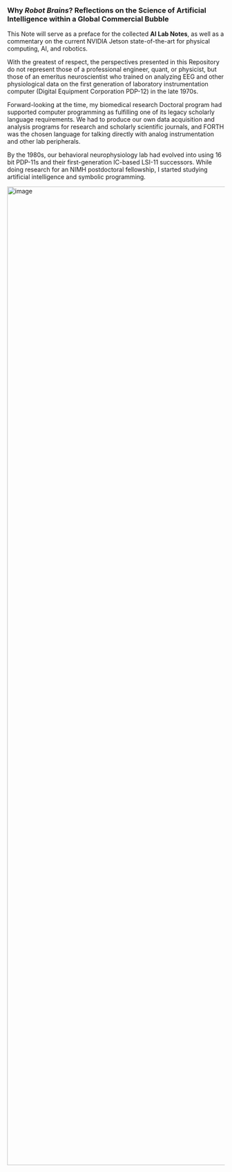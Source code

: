 ### Why *Robot Brains*?  Reflections on the Science of Artificial Intelligence within a Global Commercial Bubble

This Note will serve as a preface for the collected **AI Lab Notes**, as well as a commentary on the current NVIDIA Jetson state-of-the-art for physical computing, AI, and robotics.

With the greatest of respect, the perspectives presented in this Repository do not represent those of a professional engineer, quant, or physicist, but those of an emeritus neuroscientist who trained on analyzing EEG and other physiological data on the first generation of laboratory instrumentation computer (Digital Equipment Corporation PDP-12) in the late 1970s.

Forward-looking at the time, my biomedical research Doctoral program had supported computer programming as fulfilling one of its legacy scholarly language requirements. We had to produce our own data acquisition and analysis programs for research and scholarly scientific journals, and FORTH was the chosen language for talking directly with analog instrumentation and other lab peripherals.

By the 1980s, our behavioral neurophysiology lab had evolved into using 16 bit PDP-11s and their first-generation IC-based LSI-11 successors. While doing research for an NIMH postdoctoral fellowship, I started studying artificial intelligence and symbolic programming.

<img width="1488" height="2266" alt="image" src="https://github.com/user-attachments/assets/5892bf85-f67d-4038-b6b6-aece56fe839a" />
